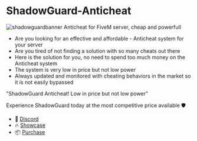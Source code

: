 # ShadowGuard-Anticheat
<img width="auto" height="auto" alt="shadowguardbanner" src="https://github.com/user-attachments/assets/2897f8f3-3436-4ffb-b5ae-e2a434f07294" />
Anticheat for FiveM server, cheap and powerfull

- Are you looking for an effective and affordable - Anticheat system for your server
- Are you tired of not finding a solution with so many cheats out there
- Here is the solution for you, no need to spend too much money on the Anticheat system
- The system is very low in price but not low power
- Always updated and monitored with cheating behaviors in the market so it is not easily bypassed

"ShadowGuard Anticheat! Low in price but not low power"

Experience ShadowGuard today at the most competitive price available 🛡
- 🎉 [Discord](https://discord.gg/Y5vShuKRZK)
- 🔥 [Showcase](https://youtu.be/f82ycVBneZ8)
- 📦 [Purchase](https://pgscripts.tebex.io/category/anticheat)

